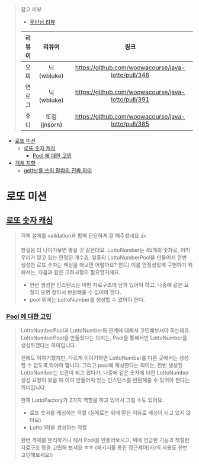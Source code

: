 > 참고 리뷰
> 
> - [우빈님 리뷰](https://github.com/woowacourse/java-lotto/pulls?q=is%3Apr+is%3Aclosed+reviewed-by%3Awbluke+) 
>
> | 리뷰이 |    리뷰어     |                         링크                         |
> |:---:|:----------:|:--------------------------------------------------:|
> | 오찌  | 닉(wbluke)  | https://github.com/woowacourse/java-lotto/pull/348 | 
> | 연로그 | 닉(wbluke)  | https://github.com/woowacourse/java-lotto/pull/391 |
> | 후디  | 또링(jnsorn) | https://github.com/woowacourse/java-lotto/pull/385 |

<!-- TOC -->
* [로또 미션](#로또-미션)
  * [로또 숫자 캐싱](#로또-숫자-캐싱)
    * [Pool 에 대한 고민](#pool-에-대한-고민)
* [객체 지향](#객체-지향)
  * [getter를 쓰지 말라의 진짜 의미](#getter를-쓰지-말라의-진짜-의미)
<!-- TOC -->

# 로또 미션

## [로또 숫자 캐싱](https://github.com/woowacourse/java-lotto/pull/348#discussion_r815244768)

> 객체 설계를 validation과 함께 단단하게 잘 해주셨네요 👍
> 
> 한걸음 더 나아가보면 좋을 것 같은데요.
> LottoNumber는 45개의 숫자로, 이미 우리가 알고 있는 한정된 개수죠.
> 일종의 LottoNumberPool을 만들어서 한번 생성한 로또 숫자는 캐싱을 해보면 어떨까요?
> 힌트) 이를 안정성있게 구현하기 위해서는, 다음과 같은 고려사항이 필요할거에요.
> 
> - 한번 생성한 인스턴스는 어떤 자료구조에 담겨 있어야 하고, 나중에 같은 요청이 오면 찾아서 반환해줄 수 있어야 한다.
> - pool 외에는 LottoNumber를 생성할 수 없어야 한다.

### [Pool 에 대한 고민](https://github.com/woowacourse/java-lotto/pull/348#discussion_r815452895)

> LottoNumberPool과 LottoNumber의 관계에 대해서 고민해보셔야 하는데요.
LottoNumberPool을 만들었다는 의미는, Pool을 통해서만 LottoNumber를 생성하겠다는 의미입니다.
>
> 전에도 이야기했지만, 다르게 이야기하면 LottoNumber를 다른 곳에서는 생성할 수 없도록 막아야 합니다.
> 그리고 pool에 캐싱한다는 의미는, 한번 생성된 LottoNumber는 보관이 되고 있다가, 나중에 같은 숫자에 대한 LottoNumber 생성 요청이 왔을 때 이미 만들어져 있는 인스턴스를 반환해줄 수 있어야 한다는 의미입니다.
> 
> 현재 LottoFactory가 2가지 역할을 하고 있어서 그럴 수도 있어요.
> - 로또 숫자를 캐싱하는 역할 (실제로는 위에 말한 이유로 캐싱이 되고 있지 않아요)
> - Lotto 1장을 생성하는 역할
> 
> 한번 객체를 분리하거나 해서 Pool을 만들어보시고, 위에 언급한 기능과 적절한 자료구조 등을 고민해 보셔요 ㅎㅎ
> (패키지를 통한 접근제어(자)의 사용도 한번 고민해보세요!)

